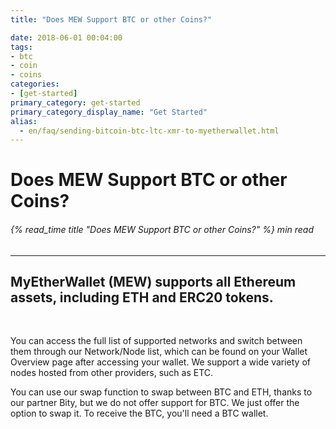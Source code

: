 ```yaml
---
title: "Does MEW Support BTC or other Coins?"

date: 2018-06-01 00:04:00
tags:
- btc
- coin
- coins
categories:
- [get-started]
primary_category: get-started
primary_category_display_name: "Get Started"
alias:
  - en/faq/sending-bitcoin-btc-ltc-xmr-to-myetherwallet.html
---
```


# **Does MEW Support BTC or other Coins?**

###### {% read_time title "Does MEW Support BTC or other Coins?" %} min read

* * *

## MyEtherWallet (MEW) supports all Ethereum assets, including ETH and ERC20 tokens.

<br>

You can access the full list of supported networks and switch between them through our Network/Node list, which can be found on your Wallet Overview page after accessing your wallet. We support a wide variety of nodes hosted from other providers, such as ETC. 

You can use our swap function to swap between BTC and ETH, thanks to our partner Bity, but we do not offer support for BTC. We just offer the option to swap it. To receive the BTC, you'll need a BTC wallet. 
